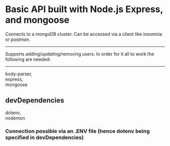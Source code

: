 <h1>Basic API built with Node.js Express, and mongoose</h1> Connects to a mongoDB cluster. 
Can be accessed via a client like insomnia or postman.
<hr/>
Supports adding/updating/removing users. In order for it all to work the following are needed:
<hr/>
body-parser, <br>
express,  <br>
mongoose <br>

 <h2>devDependencies</h2>
  dotenv, <br>
  nodemon <br>

<h3>Connection possible via an .ENV file (hence dotenv being specified in devDependencies)</h3>
